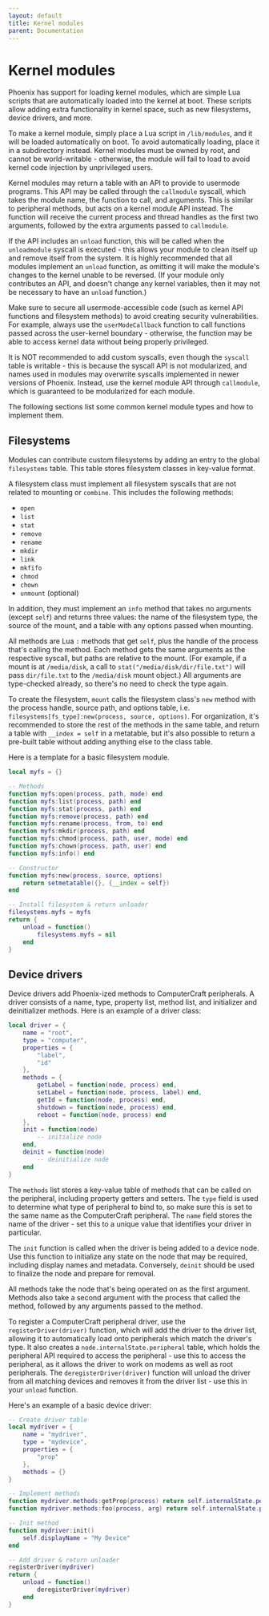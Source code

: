 ```yaml
---
layout: default
title: Kernel modules
parent: Documentation
---
```


# Kernel modules
Phoenix has support for loading kernel modules, which are simple Lua scripts that are automatically loaded into the kernel at boot. These scripts allow adding extra functionality in kernel space, such as new filesystems, device drivers, and more.

To make a kernel module, simply place a Lua script in `/lib/modules`, and it will be loaded automatically on boot. To avoid automatically loading, place it in a subdirectory instead. Kernel modules must be owned by root, and cannot be world-writable - otherwise, the module will fail to load to avoid kernel code injection by unprivileged users.

Kernel modules may return a table with an API to provide to usermode programs. This API may be called through the `callmodule` syscall, which takes the module name, the function to call, and arguments. This is similar to peripheral methods, but acts on a kernel module API instead. The function will receive the current process and thread handles as the first two arguments, followed by the extra arguments passed to `callmodule`.

If the API includes an `unload` function, this will be called when the `unloadmodule` syscall is executed - this allows your module to clean itself up and remove itself from the system. It is highly recommended that all modules implement an `unload` function, as omitting it will make the module's changes to the kernel unable to be reversed. (If your module only contributes an API, and doesn't change any kernel variables, then it may not be necessary to have an `unload` function.)

Make sure to secure all usermode-accessible code (such as kernel API functions and filesystem methods) to avoid creating security vulnerabilities. For example, always use the `userModeCallback` function to call functions passed across the user-kernel boundary - otherwise, the function may be able to access kernel data without being properly privileged.

It is NOT recommended to add custom syscalls, even though the `syscall` table is writable - this is because the syscall API is not modularized, and names used in modules may overwrite syscalls implemented in newer versions of Phoenix. Instead, use the kernel module API through `callmodule`, which is guaranteed to be modularized for each module.

The following sections list some common kernel module types and how to implement them.

## Filesystems
Modules can contribute custom filesystems by adding an entry to the global `filesystems` table. This table stores filesystem classes in key-value format.

A filesystem class must implement all filesystem syscalls that are not related to mounting or `combine`. This includes the following methods:
* `open`
* `list`
* `stat`
* `remove`
* `rename`
* `mkdir`
* `link`
* `mkfifo`
* `chmod`
* `chown`
* `unmount` (optional)

In addition, they must implement an `info` method that takes no arguments (except `self`) and returns three values: the name of the filesystem type, the source of the mount, and a table with any options passed when mounting.

All methods are Lua `:` methods that get `self`, plus the handle of the process that's calling the method. Each method gets the same arguments as the respective syscall, but paths are relative to the mount. (For example, if a mount is at `/media/disk`, a call to `stat("/media/disk/dir/file.txt")` will pass `dir/file.txt` to the `/media/disk` mount object.) All arguments are type-checked already, so there's no need to check the type again.

To create the filesystem, `mount` calls the filesystem class's `new` method with the process handle, source path, and options table, i.e. `filesystems[fs_type]:new(process, source, options)`. For organization, it's recommended to store the rest of the methods in the same table, and return a table with `__index = self` in a metatable, but it's also possible to return a pre-built table without adding anything else to the class table.

Here is a template for a basic filesystem module.

```lua
local myfs = {}

-- Methods
function myfs:open(process, path, mode) end
function myfs:list(process, path) end
function myfs:stat(process, path) end
function myfs:remove(process, path) end
function myfs:rename(process, from, to) end
function myfs:mkdir(process, path) end
function myfs:chmod(process, path, user, mode) end
function myfs:chown(process, path, user) end
function myfs:info() end

-- Constructor
function myfs:new(process, source, options)
    return setmetatable({}, {__index = self})
end

-- Install filesystem & return unloader
filesystems.myfs = myfs
return {
    unload = function()
        filesystems.myfs = nil
    end
}
```

## Device drivers
Device drivers add Phoenix-ized methods to ComputerCraft peripherals. A driver consists of a name, type, property list, method list, and initializer and deinitializer methods. Here is an example of a driver class:

```lua
local driver = {
    name = "root",
    type = "computer",
    properties = {
        "label",
        "id"
    },
    methods = {
        getLabel = function(node, process) end,
        setLabel = function(node, process, label) end,
        getId = function(node, process) end,
        shutdown = function(node, process) end,
        reboot = function(node, process) end
    },
    init = function(node)
        -- initialize node
    end,
    deinit = function(node)
        -- deinitialize node
    end
}
```

The `methods` list stores a key-value table of methods that can be called on the peripheral, including property getters and setters. The `type` field is used to determine what type of peripheral to bind to, so make sure this is set to the same name as the ComputerCraft peripheral. The `name` field stores the name of the driver - set this to a unique value that identifies your driver in particular.

The `init` function is called when the driver is being added to a device node. Use this function to initialize any state on the node that may be required, including display names and metadata. Conversely, `deinit` should be used to finalize the node and prepare for removal.

All methods take the node that's being operated on as the first argument. Methods also take a second argument with the process that called the method, followed by any arguments passed to the method.

To register a ComputerCraft peripheral driver, use the `registerDriver(driver)` function, which will add the driver to the driver list, allowing it to automatically load onto peripherals which match the driver's type. It also creates a `node.internalState.peripheral` table, which holds the peripheral API required to access the peripheral - use this to access the peripheral, as it allows the driver to work on modems as well as root peripherals. The `deregisterDriver(driver)` function will unload the driver from all matching devices and removes it from the driver list - use this in your `unload` function.

Here's an example of a basic device driver:

```lua
-- Create driver table
local mydriver = {
    name = "mydriver",
    type = "mydevice",
    properties = {
        "prop"
    },
    methods = {}
}

-- Implement methods
function mydriver.methods:getProp(process) return self.internalState.peripheral.call(self.id, "getProp") end
function mydriver.methods:foo(process, arg) return self.internalState.peripheral.call(self.id, "foo", arg) end

-- Init method
function mydriver:init()
    self.displayName = "My Device"
end

-- Add driver & return unloader
registerDriver(mydriver)
return {
    unload = function()
        deregisterDriver(mydriver)
    end
}
```